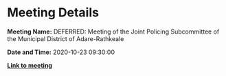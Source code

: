 # Meeting Details

**Meeting Name:** DEFERRED: Meeting of the Joint Policing Subcommittee of the Municipal District of Adare-Rathkeale

**Date and Time:** 2020-10-23 09:30:00

**<a href="https://www.limerick.ie/council/whats-on/meeting-joint-policing-subcommittee-municipal-district-adare-rathkeale-2" target="_blank">Link to meeting</a>**

